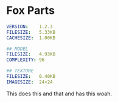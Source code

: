 # Fox Parts
```yaml
VERSION:    ​1.2.3​
FILESIZE:   ​5.33KB​
CACHESIZE:  ​1.00KB​

## MODEL
FILESIZE:   ​4.93KB​
COMPLEXITY: ​96​

## TEXTURE
FILESIZE:   ​0.40KB​
IMAGESIZE:  ​24×24​
```

This does this and that and has this woah.
